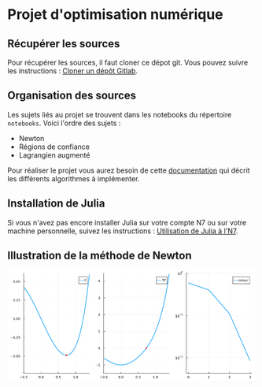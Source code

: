 # Projet d'optimisation numérique

## Récupérer les sources

Pour récupérer les sources, il faut cloner ce dépot git. Vous pouvez suivre les instructions : 
[Cloner un dépôt Gitlab](https://gitlab.irit.fr/toc/etu-n7/documentation/-/wikis/Cloner-un-projet-Gitlab).

## Organisation des sources

Les sujets liés au projet se trouvent dans les notebooks du répertoire `notebooks`. Voici l'ordre des sujets :

* Newton
* Régions de confiance
* Lagrangien augmenté

Pour réaliser le projet vous aurez besoin de cette [documentation](doc-projet.pdf) qui décrit les différents algorithmes à implémenter. 

## Installation de Julia

Si vous n'avez pas encore installer Julia sur votre compte N7 ou sur votre machine personnelle, suivez les instructions :
[Utilisation de Julia à l'N7](https://gitlab.irit.fr/toc/etu-n7/documentation/-/wikis/Utilisation-de-Julia-à-l'N7).

## Illustration de la méthode de Newton

![Newton](newton.gif)